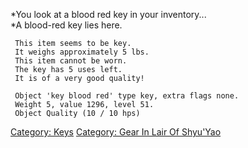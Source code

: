 *You look at a blood red key in your inventory...  
*A blood-red key lies here.

` This item seems to be key.`  
` It weighs approximately 5 lbs.`  
` This item cannot be worn.`  
` The key has 5 uses left.`  
` It is of a very good quality!`

` Object 'key blood red' type key, extra flags none.`  
` Weight 5, value 1296, level 51.`  
` Object Quality (10 / 10 hps)`

[Category: Keys](Category:_Keys "wikilink") [Category: Gear In Lair Of
Shyu'Yao](Category:_Gear_In_Lair_Of_Shyu'Yao "wikilink")
